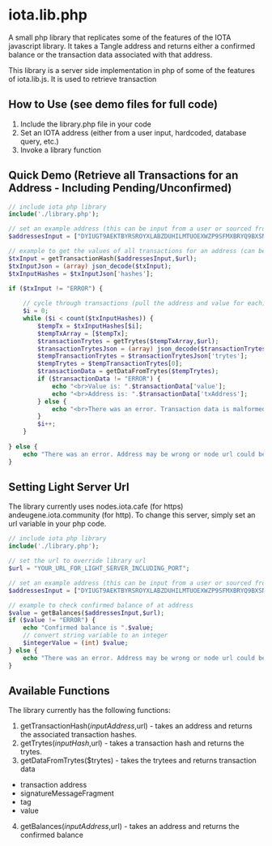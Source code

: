 # iota.lib.php
A small php library that replicates some of the features of the IOTA javascript library. It takes a Tangle address and returns either a confirmed balance or the transaction data associated with that address.

This library is a server side implementation in php of some of the features of iota.lib.js. It is used to retrieve transaction

## How to Use (see demo files for full code)
1) Include the library.php file in your code
2) Set an IOTA address (either from a user input, hardcoded, database query, etc.)
3) Invoke a library function

## Quick Demo (Retrieve all Transactions for an Address - Including Pending/Unconfirmed)
```php
// include iota php library
include('./library.php');

// set an example address (this can be input from a user or sourced from a database, etc.)
$addressesInput = ["DYIUGT9AEKTBYRSROYXLABZDUHILMTUOEXWZP9SFMXBRYQ9BXSNROYYHHAPNVYLUEFIFTRJEHDBBRHLFZ"];

// example to get the values of all transactions for an address (can be pending or confirmed)
$txInput = getTransactionHash($addressesInput,$url);
$txInputJson = (array) json_decode($txInput);                                                                                                   
$txInputHashes = $txInputJson['hashes'];                    

if ($txInput != "ERROR") {
    
    // cycle through transactions (pull the address and value for each)
    $i = 0;
    while ($i < count($txInputHashes)) {
        $tempTx = $txInputHashes[$i];        
        $tempTxArray = [$tempTx];
        $transactionTrytes = getTrytes($tempTxArray,$url);        
        $transactionTrytesJson = (array) json_decode($transactionTrytes);                                                                                                   
        $tempTransactionTrytes = $transactionTrytesJson['trytes'];                    
        $tempTrytes = $tempTransactionTrytes[0];                    
        $transactionData = getDataFromTrytes($tempTrytes);
        if ($transactionData != "ERROR") {
            echo "<br>Value is: ".$transactionData['value'];
            echo "<br>Address is: ".$transactionData['txAddress'];    
        } else {
            echo "<br>There was an error. Transaction data is malformed.";
        }
        $i++;
    }
    
} else {
    echo "There was an error. Address may be wrong or node url could be down.";
}
```
## Setting Light Server Url
The library currently uses nodes.iota.cafe (for https) andeugene.iota.community (for http). To change this server, simply set an url variable in your php code.

```php
// include iota php library
include('./library.php');

// set the url to override library url
$url = "YOUR_URL_FOR_LIGHT_SERVER_INCLUDING_PORT";

// set an example address (this can be input from a user or sourced from a database, etc.)
$addressesInput = ["DYIUGT9AEKTBYRSROYXLABZDUHILMTUOEXWZP9SFMXBRYQ9BXSNROYYHHAPNVYLUEFIFTRJEHDBBRHLFZ"];

// example to check confirmed balance of at address
$value = getBalances($addressesInput,$url);
if ($value != "ERROR") {
    echo "Confirmed balance is ".$value;
    // convert string variable to an integer
    $integerValue = (int) $value;
} else {
    echo "There was an error. Address may be wrong or node url could be down.";
}
```

## Available Functions
The library currently has the following functions:
1) getTransactionHash($inputAddress,$url) - takes an address and returns the associated transaction hashes.
2) getTrytes($inputHash,$url) - takes a transaction hash and returns the trytes.
3) getDataFromTrytes($trytes) - takes the trytees and returns transaction data
  - transaction address
  - signatureMessageFragment
  - tag
  - value
4) getBalances($inputAddress,$url) - takes an address and returns the confirmed balance
